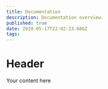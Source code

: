 ```yaml
---
title: Documentation
description: Documentation overview.
published: true
date: 2020-05-17T22:02:23.686Z
tags: 
---
```


# Header
Your content here